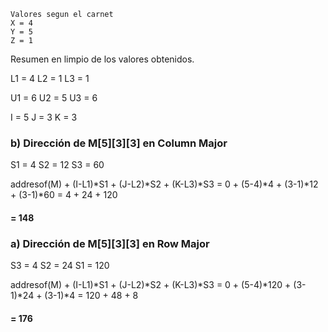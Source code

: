```
Valores segun el carnet
X = 4
Y = 5
Z = 1
```

Resumen en limpio de los valores obtenidos.

L1 = 4
L2 = 1
L3 = 1

U1 = 6
U2 = 5
U3 = 6

I = 5
J = 3
K = 3

### b) Dirección de M[5][3][3] en Column Major

S1 = 4
S2 = 12
S3 = 60

addresof(M) + (I-L1)*S1 + (J-L2)*S2 + (K-L3)*S3
= 0 + (5-4)*4 + (3-1)*12 + (3-1)*60
= 4 + 24 + 120
#### = 148

### a) Dirección de M[5][3][3] en Row Major

S3 = 4
S2 = 24
S1 = 120

addresof(M) + (I-L1)*S1 + (J-L2)*S2 + (K-L3)*S3
= 0 + (5-4)*120 + (3-1)*24 + (3-1)*4
= 120 + 48 + 8
#### = 176
